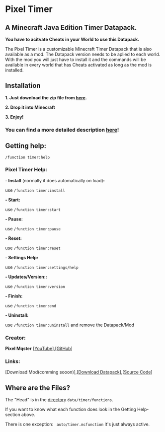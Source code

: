 # Pixel Timer
## A Minecraft Java Edition Timer Datapack.
**You have to acitvate Cheats in your World to use this Datapack.**

The Pixel Timer is a customizable Minecraft Timer Datapack that is also available as a mod.
The Datapack version needs to be aplied to each world.
With the mod you will just have to install it and the commands will be available in every world that has Cheats activated as long as the mod is installed.

## Installation

**1. Just download the zip file from [here](https://github.com/Pixel-Master/Pixel-Timer/).**

**2. Drop it into Minecraft**

**3. Enjoy!**
 
### You can find a more detailed description [here](https://github.com/Pixel-Master/Pixel-Timer/tree/main/Install.md)!
 
## Getting help:
`/function timer:help`
###    Pixel Timer Help: 

**- Install**  (normally it does automatically on load)**:**

 use `/function timer:install`
 
**- Start:**

 use `/function timer:start`
 
**- Pause:**

 use `/function timer:pause`
 
**- Reset:**
 
 use `/function timer:reset`
 
**- Settings Help:**

 use `/function timer:settings/help`
 
**- Updates/Version::**
 
 use `/function timer:version`
 
 
**- Finish:**

 use `/function timer:end`
 
**- Uninstall:**

 use `/function timer:uninstall` and remove the Datapack/Mod
 
### Creator:

 **Pixel Mqster** [[YouTube](YouTube.com/PixelMqsterMC)],[[GitHub](https://github.com/Pixel-Master)]
 
### Links:

 [Download Mod(comming sooon)],[[Download Datapack](https://github.com/Pixel-Master/Pixel-Timer/archive/refs/heads/main.zip)],[[Source Code](https://github.com/Pixel-Master/Pixel-Timer)]
##  Where are the Files?
The "Head" is in the [directory](https://github.com/Pixel-Master/Pixel-Timer/tree/main/data/timer/functions) `data/timer/functions`.

If you want to know what each function does look in the Getting Help-section above.

There is one exception: ` auto/timer.mcfunction` It's just always active.
